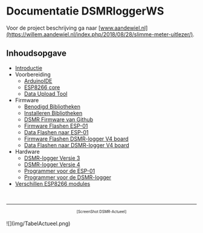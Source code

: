# Documentatie DSMRloggerWS 

Voor de project beschrijving ga naar [www.aandewiel.nl](https://willem.aandewiel.nl/index.php/2018/08/28/slimme-meter-uitlezer/).

## Inhoudsopgave

* [Introductie](introductie.md)
* Voorbereiding
    *  [ArduinoIDE](installatieArduinoIDE.md)
    *  [ESP8266 core](installatieESP8266core.md)
    *  [Data Upload Tool](installatieDataUploadTool.md)
* Firmware
    *  [Benodigd Bibliotheken](benodigdeBibliotheken.md)
    *  [Installeren Bibliotheken](installatieBibliotheken.md)
    *  [DSMR Firmware van Github](clonenFirmware.md)
    *  [Firmware Flashen ESP-01](uploadFirmware_ESP-01.md)
    *  [Data Flashen naar ESP-01](uploadDataMap_ESP-01.md)
    *  [Firmware Flashen DSMR-logger V4 board](uploadFirmware_ESP-12.md)
    *  [Data Flashen naar DSMR-logger V4 board](uploadDataMap_ESP-12.md)
* Hardware
    *  [DSMR-logger Versie 3](hardware_V3.md)
    *  [DSMR-logger Versie 4](hardware_V4.md)
    *  [Programmer voor de ESP-01](hardware_ESP01_Programmer.md)
    *  [Programmer voor de DSMR-logger](hardware_DSMR_Programmer.md)
* [Verschillen ESP8266 modules](verschillenESP8266.md)


<br>

---
<center  style="font-size: 70%">[ScreenShot DSMR-Actueel]</center><br>
![](img/TabelActueel.png)
